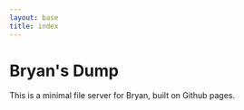 ```yaml
---
layout: base
title: index
---
```


# Bryan's Dump

This is a minimal file server for Bryan, built on Github pages.

